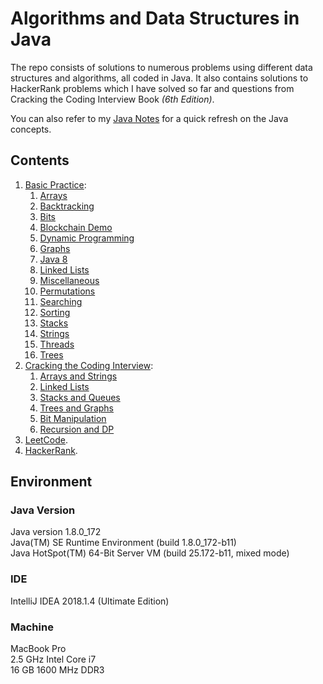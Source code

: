 # Algorithms and Data Structures in Java

The repo consists of solutions to numerous problems using different data structures and algorithms, all coded in Java. It also
contains solutions to HackerRank problems which I have solved so far and questions from Cracking the Coding Interview 
Book _(6th Edition)_.

You can also refer to my [Java Notes](http://blog.rampatra.com/category/java) for a quick refresh on the Java concepts.

## Contents

1. [Basic Practice](/src/main/java/com/rampatra/):  
    1. [Arrays](/src/main/java/com/rampatra/arrays)
    2. [Backtracking](/src/main/java/com/rampatra/backtracking)
    3. [Bits](/src/main/java/com/rampatra/bits)
    4. [Blockchain Demo](/src/main/java/com/rampatra/blockchain)
    5. [Dynamic Programming](/src/main/java/com/rampatra/dynamicprogramming)
    6. [Graphs](/src/main/java/com/rampatra/graphs)
    7. [Java 8](/src/main/java/com/rampatra/java8) 
    8. [Linked Lists](/src/main/java/com/rampatra/linkedlists)
    9. [Miscellaneous](/src/main/java/com/rampatra/misc)
    10. [Permutations](/src/main/java/com/rampatra/permutations)
    11. [Searching](/src/main/java/com/rampatra/searching)
    12. [Sorting](/src/main/java/com/rampatra/sorting)
    13. [Stacks](/src/main/java/com/rampatra/stacks)
    14. [Strings](/src/main/java/com/rampatra/strings)
    15. [Threads](/src/main/java/com/rampatra/threads)
    16. [Trees](/src/main/java/com/rampatra/trees)
2. [Cracking the Coding Interview](/src/main/java/com/ctci):  
    1. [Arrays and Strings](/src/main/java/com/ctci/arraysandstrings)
    2. [Linked Lists](/src/main/java/com/ctci/linkedlists)
    3. [Stacks and Queues](/src/main/java/com/ctci/stacksandqueues)
    4. [Trees and Graphs](/src/main/java/com/ctci/treesandgraphs)
    5. [Bit Manipulation](/src/main/java/com/ctci/bitmanipulation)
    6. [Recursion and DP](/src/main/java/com/ctci/recursionanddp)
3. [LeetCode](/src/main/java/com/leetcode).
4. [HackerRank](/src/main/java/com/hackerrank).


## Environment

### Java Version
Java version 1.8.0_172  
Java(TM) SE Runtime Environment (build 1.8.0_172-b11)  
Java HotSpot(TM) 64-Bit Server VM (build 25.172-b11, mixed mode) 

### IDE
IntelliJ IDEA 2018.1.4 (Ultimate Edition)

### Machine
MacBook Pro  
2.5 GHz Intel Core i7   
16 GB 1600 MHz DDR3
